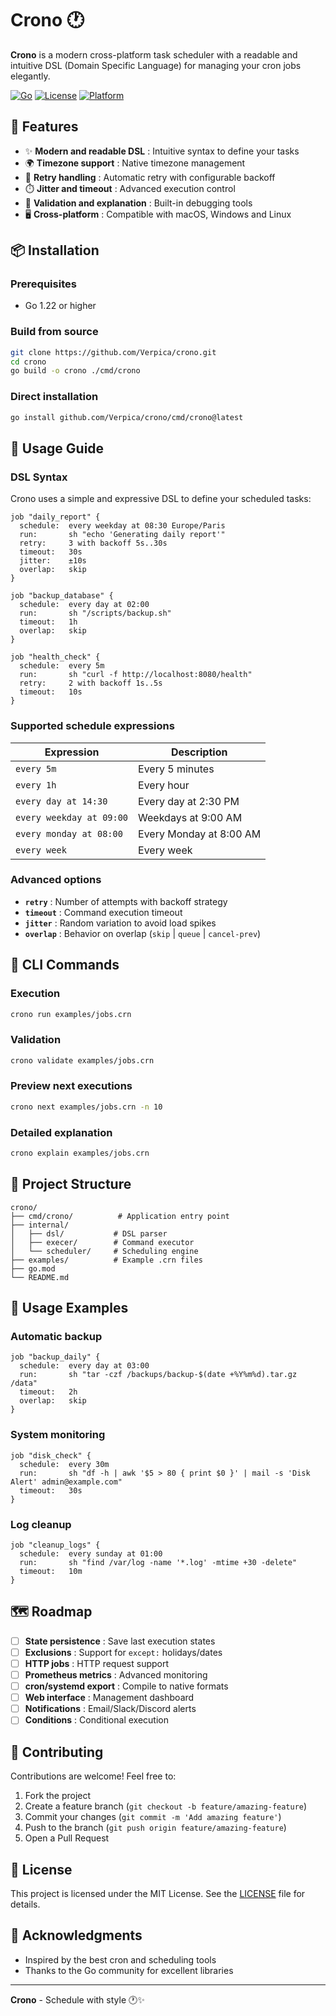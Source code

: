 # Crono 🕐

**Crono** is a modern cross-platform task scheduler with a readable and intuitive DSL (Domain Specific Language) for managing your cron jobs elegantly.

[![Go](https://img.shields.io/badge/Go-1.22+-00ADD8?style=flat&logo=go)](https://golang.org)
[![License](https://img.shields.io/badge/License-MIT-blue.svg)](LICENSE)
[![Platform](https://img.shields.io/badge/Platform-macOS%20%7C%20Windows%20%7C%20Linux-lightgrey)](https://github.com/Verpica/crono)

## 🚀 Features

- ✨ **Modern and readable DSL** : Intuitive syntax to define your tasks
- 🌍 **Timezone support** : Native timezone management
- 🔄 **Retry handling** : Automatic retry with configurable backoff  
- ⏱️ **Jitter and timeout** : Advanced execution control
- 📝 **Validation and explanation** : Built-in debugging tools
- 🖥️ **Cross-platform** : Compatible with macOS, Windows and Linux

## 📦 Installation

### Prerequisites
- Go 1.22 or higher

### Build from source
```bash
git clone https://github.com/Verpica/crono.git
cd crono
go build -o crono ./cmd/crono
```

### Direct installation
```bash
go install github.com/Verpica/crono/cmd/crono@latest
```

## 📖 Usage Guide

### DSL Syntax

Crono uses a simple and expressive DSL to define your scheduled tasks:

```crono
job "daily_report" {
  schedule:  every weekday at 08:30 Europe/Paris
  run:       sh "echo 'Generating daily report'"
  retry:     3 with backoff 5s..30s
  timeout:   30s
  jitter:    ±10s
  overlap:   skip
}

job "backup_database" {
  schedule:  every day at 02:00
  run:       sh "/scripts/backup.sh"
  timeout:   1h
  overlap:   skip
}

job "health_check" {
  schedule:  every 5m
  run:       sh "curl -f http://localhost:8080/health"
  retry:     2 with backoff 1s..5s
  timeout:   10s
}
```

### Supported schedule expressions

| Expression | Description |
|------------|-------------|
| `every 5m` | Every 5 minutes |
| `every 1h` | Every hour |
| `every day at 14:30` | Every day at 2:30 PM |
| `every weekday at 09:00` | Weekdays at 9:00 AM |
| `every monday at 08:00` | Every Monday at 8:00 AM |
| `every week` | Every week |

### Advanced options

- **`retry`** : Number of attempts with backoff strategy
- **`timeout`** : Command execution timeout
- **`jitter`** : Random variation to avoid load spikes
- **`overlap`** : Behavior on overlap (`skip` | `queue` | `cancel-prev`)

## 🔧 CLI Commands

### Execution
```bash
crono run examples/jobs.crn
```

### Validation
```bash
crono validate examples/jobs.crn
```

### Preview next executions
```bash
crono next examples/jobs.crn -n 10
```

### Detailed explanation
```bash
crono explain examples/jobs.crn
```

## 📁 Project Structure

```
crono/
├── cmd/crono/          # Application entry point
├── internal/
│   ├── dsl/           # DSL parser
│   ├── execer/        # Command executor
│   └── scheduler/     # Scheduling engine
├── examples/          # Example .crn files
├── go.mod
└── README.md
```

## 🌟 Usage Examples

### Automatic backup
```crono
job "backup_daily" {
  schedule:  every day at 03:00
  run:       sh "tar -czf /backups/backup-$(date +%Y%m%d).tar.gz /data"
  timeout:   2h
  overlap:   skip
}
```

### System monitoring
```crono
job "disk_check" {
  schedule:  every 30m
  run:       sh "df -h | awk '$5 > 80 { print $0 }' | mail -s 'Disk Alert' admin@example.com"
  timeout:   30s
}
```

### Log cleanup
```crono
job "cleanup_logs" {
  schedule:  every sunday at 01:00
  run:       sh "find /var/log -name '*.log' -mtime +30 -delete"
  timeout:   10m
}
```

## 🗺️ Roadmap

- [ ] **State persistence** : Save last execution states
- [ ] **Exclusions** : Support for `except:` holidays/dates
- [ ] **HTTP jobs** : HTTP request support
- [ ] **Prometheus metrics** : Advanced monitoring
- [ ] **cron/systemd export** : Compile to native formats
- [ ] **Web interface** : Management dashboard
- [ ] **Notifications** : Email/Slack/Discord alerts
- [ ] **Conditions** : Conditional execution

## 🤝 Contributing

Contributions are welcome! Feel free to:

1. Fork the project
2. Create a feature branch (`git checkout -b feature/amazing-feature`)
3. Commit your changes (`git commit -m 'Add amazing feature'`)
4. Push to the branch (`git push origin feature/amazing-feature`)
5. Open a Pull Request

## 📝 License

This project is licensed under the MIT License. See the [LICENSE](LICENSE) file for details.

## 🙏 Acknowledgments

- Inspired by the best cron and scheduling tools
- Thanks to the Go community for excellent libraries

---

**Crono** - Schedule with style 🕐✨
